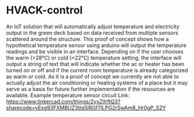 # HVACK-control
An IoT solution that will automatically adjust temperature  and electricity output in the green deck based on data received from multiple sensors scattered  around the structure.
This proof of concept shows how a hypothetical temperature sensor using arduino will output the temperature readings and be visible in an interface. Depending on if the user chooses the warm (>28°C) or cold (<22°C) temperature setting, the interface will output a string of text that will indicate whether the ac or heater has been turned on or off and if the current room temperature is already categorized as warm or cold. As it is a proof of concept we currently are not able to actually adjust the air conditioning or heating systems of a place but it may serve as a basis for future further implementation if the resources are available.
Example temperature sensor circuit Link: https://www.tinkercad.com/things/2yxZlIrftQ3?sharecode=yEsg93FXMBUZ3tlqSlRGf7ILPG2rSwAm8_Hr0gP_S2Y
